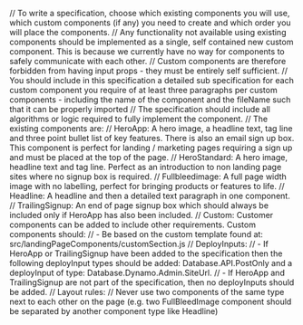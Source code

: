 // To write a specification, choose which existing components you will use, which custom components (if any) you need to create and which order you will place the components.
// Any functionality not available using existing components should be implemented as a single, self contained new custom component. This is because we currently have no way for components to safely communicate with each other.
// Custom components are therefore forbidden from having input props - they must be entirely self sufficient.
// You should include in this specification a detailed sub specification for each custom component you require of at least three paragraphs per custom components - including the name of the component and the fileName such that it can be properly imported
// The specification should include all algorithms or logic required to fully implement the component.
// The existing components are:
// HeroApp: A hero image, a headline text, tag line and three point bullet list of key features. There is also an email sign up box. This component is perfect for landing / marketing pages requiring a sign up and must be placed at the top of the page.
// HeroStandard: A hero image, headline text and tag line. Perfect as an introduction to non landing page sites where no signup box is required.
// Fullbleedimage: A full page width image with no labelling, perfect for bringing products or features to life.
// Headline: A headline and then a detailed text paragraph in one component.
// TrailingSignup: An end of page signup box which should always be included only if HeroApp has also been included.
// Custom: Customer components can be added to include other requirements. Custom components should:
// - Be based on the custom template found at: src/landingPageComponents/customSection.js
// DeployInputs:
// - If HeroApp or TrailingSignup have been added to the specification then the following deployInput types should be added: Database.API.PostOnly and a deployInput of type: Database.Dynamo.Admin.SiteUrl.
// - If HeroApp and TrailingSignup are not part of the specification, then no deployInputs should be added.
// Layout rules:
// Never use two components of the same type next to each other on the page (e.g. two FullBleedImage component should be separated by another component type like Headline)
